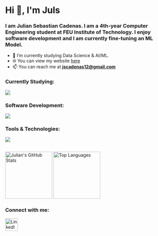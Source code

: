 <h1 align="left">Hi 👋, I'm Juls</h1>
<h3 align="left">I am Julian Sebastian Cadenas. I am a 4th-year Computer Engineering student at FEU Institute of Technology. I enjoy software development and I am currently fine-tuning an ML Model.</h3>

- 🌱 I’m currently studying Data Science & AI/ML.
- 🌐 You can view my website [here](https://jscadenas.vercel.app/)
- 📫 You can reach me at **jscadenas12@gmail.com**

<h3 align="left">Currently Studying:</h3>
<p align="left">
  <img src="https://skillicons.dev/icons?i=python,sklearn,pytorch,opencv" />
</p>

<h3 align="left">Software Development:</h3>
<p align="left">
  <img src="https://skillicons.dev/icons?i=python,react,next,tailwind,nodejs,express,flask,mongodb,mysql,sqlite,cpp,java" />
</p>

<h3 align="left">Tools & Technologies:</h3>
<p align="left">
  <img src="https://skillicons.dev/icons?i=bash,git,linux,postman,firebase" />
</p>

<br>

<div align="left">
  <img src="https://github-readme-stats.vercel.app/api?username=julsCadenas&count_private=true&show_icons=true&theme=dracula" alt="Julian's GitHub Stats" height="150"/>
  <img src="https://github-readme-stats.vercel.app/api/top-langs?username=julsCadenas&locale=en&layout=compact&card_width=320&langs_count=5&theme=dracula&hide=css,html" height="150" alt="Top Languages"/>
</div>

<h3 align="left">Connect with me:</h3>
<p align="left">
  <a href="https://www.linkedin.com/in/julian-cadenas/" target="blank">
    <img src="https://skillicons.dev/icons?i=linkedin" alt="LinkedIn" height="40" width="40" />
  </a>
</p>
